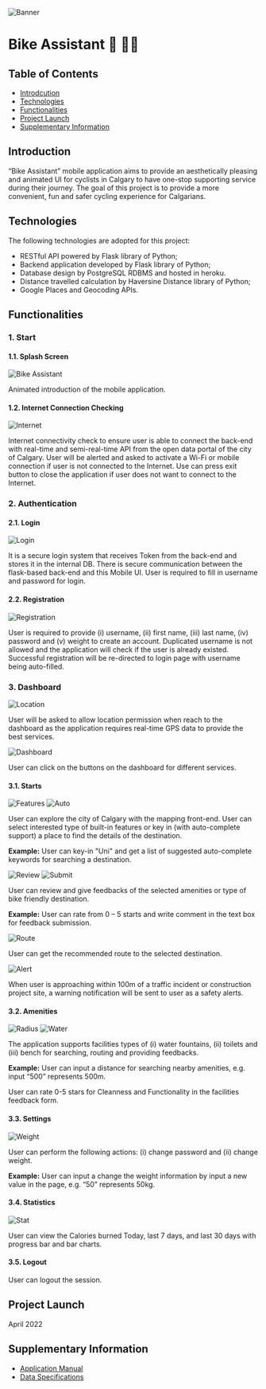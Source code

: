 ![Banner](/images/banner.png) 
# Bike Assistant :bicyclist: :biking_woman:

## Table of Contents
- [Introdcution](#introduction)
- [Technologies](#technologies)
- [Functionalities](#functionalities)
- [Project Launch](#project-launch)
- [Supplementary Information](#supplementary-information)

## Introduction
“Bike Assistant” mobile application aims to provide an aesthetically pleasing and animated UI for cyclists in Calgary to have one-stop supporting service during their journey. The goal of this project is to provide a more convenient, fun and safer cycling experience for Calgarians.

## Technologies
The following technologies are adopted for this project:
- RESTful API powered by Flask library of Python;
- Backend application developed by Flask library of Python;
- Database design by PostgreSQL RDBMS and hosted in heroku.
- Distance travelled calculation by Haversine Distance library of Python;
- Google Places and Geocoding APIs.

## Functionalities
### 1. Start
#### 1.1. Splash Screen
![Bike Assistant](/images/bikeassistant.PNG) 

Animated introduction of the mobile application.
#### 1.2. Internet Connection Checking
![Internet](/images/internet.PNG) 

Internet connectivity check to ensure user is able to connect the back-end with real-time and semi-real-time API from the open data portal of the city of Calgary.
User will be alerted and asked to activate a Wi-Fi or mobile connection if user is not connected to the Internet.
Use can press exit button to close the application if user does not want to connect to the Internet.
### 2. Authentication
#### 2.1. Login
![Login](/images/login.PNG) 

It is a secure login system that receives Token from the back-end and stores it in the internal DB. There is secure communication between the flask-based back-end and this Mobile UI. User is required to fill in username and password for login.
#### 2.2. Registration
![Registration](/images/registration.PNG) 

User is required to provide (i) username, (ii) first name, (iii) last name, (iv) password and (v) weight to create an account. Duplicated username is not allowed and the application will check if the user is already existed. Successful registration will be re-directed to login page with username being auto-filled.
### 3. Dashboard
![Location](/images/location.PNG) 

User will be asked to allow location permission when reach to the dashboard as the application requires real-time GPS data to provide the best services. 

![Dashboard](/images/dashboard.PNG) 

User can click on the buttons on the dashboard for different services.
#### 3.1. Starts
![Features](/images/features.PNG) 
![Auto](/images/auto.PNG) 

User can explore the city of Calgary with the mapping front-end. User can select interested type of built-in features or key in (with auto-complete support) a place to find the details of the destination. 

**Example:** User can key-in "Uni" and get a list of suggested auto-complete keywords for searching a destination.

![Review](/images/rfeedback.PNG) 
![Submit](/images/sfeedback.PNG) 

User can review and give feedbacks of the selected amenities or type of bike friendly destination. 

**Example:** User can rate from 0 – 5 starts and write comment in the text box for feedback submission.

![Route](/images/route.PNG) 

User can get the recommended route to the selected destination. 

![Alert](/images/alert.PNG) 

When user is approaching within 100m of a traffic incident or construction project site, a warning notification will be sent to user as a safety alerts.
#### 3.2. Amenities
![Radius](/images/radius.PNG) 
![Water](/images/wfeedback.PNG) 

The application supports facilities types of (i) water fountains, (ii) toilets and (iii) bench for searching, routing and providing feedbacks.

**Example:** User can input a distance for searching nearby amenities, e.g. input “500” represents 500m.

User can rate 0-5 stars for Cleanness and Functionality in the facilities feedback form.
#### 3.3. Settings
![Weight](/images/weight.PNG) 

User can perform the following actions: (i) change password and (ii) change weight.

**Example:** User can input a change the weight information by input a new value in the page, e.g. “50” represents 50kg.
#### 3.4. Statistics
![Stat](/images/stat.PNG) 

User can view the Calories burned Today, last 7 days, and last 30 days with progress bar and bar charts.
#### 3.5. Logout
User can logout the session.

## Project Launch
April 2022

## Supplementary Information
- [Application Manual](https://arash-mozhdehi.gitbook.io/bike-assistants-mobile-application/start/splash-screen)
- [Data Specifications](https://arash-mozhdehi.gitbook.io/databases-design/)
